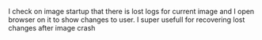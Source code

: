I check on image startup that there is lost logs for current image and I open browser on it to show changes to user.
I super usefull for recovering lost changes after image crash